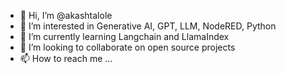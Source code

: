 - 👋 Hi, I’m @akashtalole
- 👀 I’m interested in Generative AI, GPT, LLM, NodeRED, Python
- 🌱 I’m currently learning Langchain and LlamaIndex
- 💞️ I’m looking to collaborate on open source projects
- 📫 How to reach me ...

<!---
akashtalole/akashtalole is a ✨ special ✨ repository because its `README.md` (this file) appears on your GitHub profile.
You can click the Preview link to take a look at your changes.
--->
